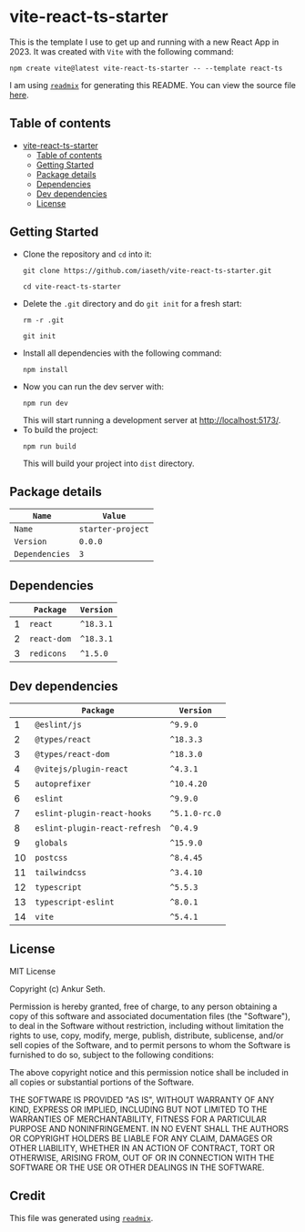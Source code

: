 
# vite-react-ts-starter
This is the template I use to get up and running with a new React App in 2023.
It was created with `Vite` with the following command:
```
npm create vite@latest vite-react-ts-starter -- --template react-ts
```


I am using [`readmix`](https://github.com/iaseth/readmix) for generating this README.
You can view the source file [here](https://github.com/iaseth/vite-react-ts-starter/blob/master/README.md.rx).


## Table of contents
* [vite-react-ts-starter](#vite-react-ts-starter)
    * [Table of contents](#table-of-contents)
    * [Getting Started](#getting-started)
    * [Package details](#package-details)
    * [Dependencies](#dependencies)
    * [Dev dependencies](#dev-dependencies)
    * [License](#license)


## Getting Started
* Clone the repository and `cd` into it:
    ```
    git clone https://github.com/iaseth/vite-react-ts-starter.git
    ```
    ```
    cd vite-react-ts-starter
    ```
* Delete the `.git` directory and do `git init` for a fresh start:
    ```
    rm -r .git
    ```
    ```
    git init
    ```
* Install all dependencies with the following command:
    ```
    npm install
    ```
* Now you can run the dev server with:
    ```
    npm run dev
    ```
    This will start running a development server at [http://localhost:5173/](http://localhost:5173/).
* To build the project:
    ```
    npm run build
    ```
    This will build your project into `dist` directory.


## Package details
| `Name`         | `Value`           |
| -------------- | ----------------- |
| `Name`         | `starter-project` |
| `Version`      | `0.0.0`           |
| `Dependencies` | `3`               |



## Dependencies
|     | `Package`   | `Version`   |
| --- | ----------- | ----------- |
| 1   | `react`     | `^18.3.1`   |
| 2   | `react-dom` | `^18.3.1`   |
| 3   | `redicons`  | `^1.5.0`    |



## Dev dependencies
|     | `Package`                     | `Version`     |
| --- | ----------------------------- | ------------- |
| 1   | `@eslint/js`                  | `^9.9.0`      |
| 2   | `@types/react`                | `^18.3.3`     |
| 3   | `@types/react-dom`            | `^18.3.0`     |
| 4   | `@vitejs/plugin-react`        | `^4.3.1`      |
| 5   | `autoprefixer`                | `^10.4.20`    |
| 6   | `eslint`                      | `^9.9.0`      |
| 7   | `eslint-plugin-react-hooks`   | `^5.1.0-rc.0` |
| 8   | `eslint-plugin-react-refresh` | `^0.4.9`      |
| 9   | `globals`                     | `^15.9.0`     |
| 10  | `postcss`                     | `^8.4.45`     |
| 11  | `tailwindcss`                 | `^3.4.10`     |
| 12  | `typescript`                  | `^5.5.3`      |
| 13  | `typescript-eslint`           | `^8.0.1`      |
| 14  | `vite`                        | `^5.4.1`      |



## License
MIT License

Copyright (c) Ankur Seth.

Permission is hereby granted, free of charge, to any person obtaining a copy
of this software and associated documentation files (the "Software"), to deal
in the Software without restriction, including without limitation the rights
to use, copy, modify, merge, publish, distribute, sublicense, and/or sell
copies of the Software, and to permit persons to whom the Software is
furnished to do so, subject to the following conditions:

The above copyright notice and this permission notice shall be included in all
copies or substantial portions of the Software.

THE SOFTWARE IS PROVIDED "AS IS", WITHOUT WARRANTY OF ANY KIND, EXPRESS OR
IMPLIED, INCLUDING BUT NOT LIMITED TO THE WARRANTIES OF MERCHANTABILITY,
FITNESS FOR A PARTICULAR PURPOSE AND NONINFRINGEMENT. IN NO EVENT SHALL THE
AUTHORS OR COPYRIGHT HOLDERS BE LIABLE FOR ANY CLAIM, DAMAGES OR OTHER
LIABILITY, WHETHER IN AN ACTION OF CONTRACT, TORT OR OTHERWISE, ARISING FROM,
OUT OF OR IN CONNECTION WITH THE SOFTWARE OR THE USE OR OTHER DEALINGS IN THE
SOFTWARE.


## Credit

This file was generated using [`readmix`](https://github.com/iaseth/readmix).


